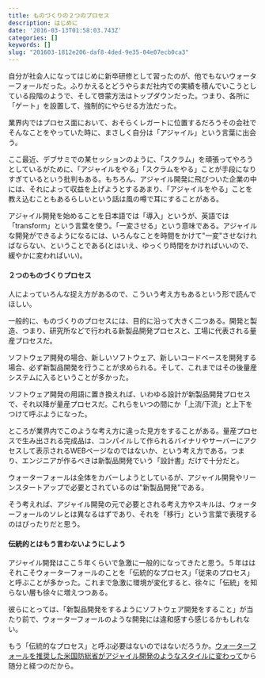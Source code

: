 ```yaml
---
title: ものづくりの２つのプロセス
description: はじめに
date: '2016-03-13T01:58:03.743Z'
categories: []
keywords: []
slug: "201603-1812e206-daf8-4ded-9e35-04e07ecb0ca3"
---
```

自分が社会人になってはじめに新卒研修として習ったのが、他でもないウォーターフォールだった。ふりかえるとどうやらまだ社内での実績を積んでいこうとしている段階のようで、そして啓蒙方法はトップダウンだった。つまり、各所に「ゲート」を設置して、強制的にやらせる方法だった。

業界内ではプロセス面において、おそらくレガートに位置するだろうその会社でそんなことをやっていた時に、まさしく自分は「アジャイル」という言葉に出会う。

ここ最近、デブサミでの某セッションのように、「スクラム」を頑張ってやろうとしているがために、「アジャイルをやる」「スクラムをやる」ことが手段になりすぎているという批判もある。もちろん、アジャイル開発に飛びついた企業の中には、それによって収益を上げようとするあまり、「アジャイルをやる」ことを教え込むこともあるらしいという話は風の噂で耳にすることがある。

アジャイル開発を始めることを日本語では「導入」というが、英語では「transform」という言葉を使う。「一変させる」という意味である。アジャイルな開発ができるようになるには、いろんなことを時間をかけて"一変"させなければならない、ということである(とはいえ、ゆっくり時間をかければいいので、緩やかに変わればいい)。

#### ２つのものづくりプロセス

人によっていろんな捉え方があるので、こういう考え方もあるという形で読んでほしい。

一般的に、ものづくりのプロセスには、目的に沿って大きく二つある。開発と製造、つまり、研究所などで行われる新製品開発プロセスと、工場に代表される量産プロセスだ。

ソフトウェア開発の場合、新しいソフトウェア、新しいコードベースを開発する場合、必ず新製品開発を行うことが求められる。そして、これまではその後量産システムに入るということが多かった。

ソフトウェア開発の用語に置き換えれば、いわゆる設計が新製品開発プロセスで、それ以降が量産プロセスだ。これらをいつの間にか「上流/下流」と上下をつけて呼ぶようになった。

ところが業界内でこのような考え方に違った見方をすることがある。量産プロセスで生み出される完成品は、コンパイルして作られるバイナリやサーバーにアクセスして表示されるWEBページなのではないか、という考え方である。つまり、エンジニアが作るべきは新製品開発でいう「設計書」だけで十分だと。

ウォーターフォールは全体をカバーしようとしているが、アジャイル開発やリーンスタートアップで必要とされているのは"新製品開発"である。

そう考えれば、アジャイル開発の元で必要とされる考え方やスキルは、ウォーターフォールのソレとは異なるはずであり、それを「移行」という言葉で表現するのはぴったりだと思う。

#### 伝統的とはもう言わないようにしよう

アジャイル開発はここ５年くらいで急激に一般的になってきたと思う。５年ははそれこそウォーターフォールのことを「伝統的なプロセス」「従来のプロセス」と呼ぶことが多かった。これまで急激に環境が変化すると、徐々に「伝統」を知らない層も徐々に増えつつある。

彼らにとっては、「新製品開発をするようにソフトウェア開発をすること」が当たり前で、ウォーターフォールのような開発には違和感すら感じるかもしれない。

もう「伝統的なプロセス」と呼ぶ必要はないのではないだろうか。[ウォーターフォールを推奨した米国防総省がアジャイル開発のようなスタイルに変わって](http://www.publickey1.jp/blog/09/it_5.html)から随分と経つのだから。